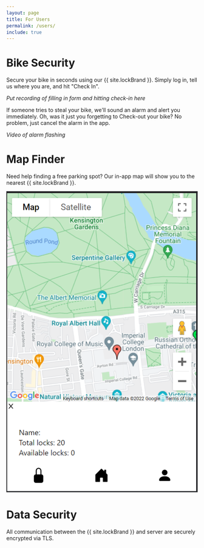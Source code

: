 ```yaml
---
layout: page
title: For Users
permalink: /users/
include: true
---
```


# Bike Security

Secure your bike in seconds using our {{ site.lockBrand }}. Simply log in, tell us where you are, and hit "Check In".

<i> Put recording of filling in form and hitting check-in here </i>

If someone tries to steal your bike, we'll sound an alarm and alert you immediately. Oh, was it just you forgetting to Check-out your bike? No problem, just cancel the alarm in the app.

<i> Video of alarm flashing </i>

# Map Finder

Need help finding a free parking spot? Our in-app map will show you to the nearest {{ site.lockBrand }}.

![Map with pin drops of parking lots](/assets/img/map_w_details.png)

# Data Security

All communication between the {{ site.lockBrand }} and server are securely encrypted via TLS.



